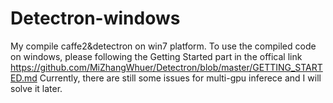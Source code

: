 # Detectron-windows
   My compile caffe2&detectron on win7 platform. To use the compiled code on windows, please following the Getting Started part in the offical link https://github.com/MiZhangWhuer/Detectron/blob/master/GETTING_STARTED.md
    Currently, there are still some issues for multi-gpu inferece and I will solve it later.
